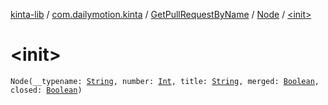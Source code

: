 [kinta-lib](../../../index.md) / [com.dailymotion.kinta](../../index.md) / [GetPullRequestByName](../index.md) / [Node](index.md) / [&lt;init&gt;](./-init-.md)

# &lt;init&gt;

`Node(__typename: `[`String`](https://kotlinlang.org/api/latest/jvm/stdlib/kotlin/-string/index.html)`, number: `[`Int`](https://kotlinlang.org/api/latest/jvm/stdlib/kotlin/-int/index.html)`, title: `[`String`](https://kotlinlang.org/api/latest/jvm/stdlib/kotlin/-string/index.html)`, merged: `[`Boolean`](https://kotlinlang.org/api/latest/jvm/stdlib/kotlin/-boolean/index.html)`, closed: `[`Boolean`](https://kotlinlang.org/api/latest/jvm/stdlib/kotlin/-boolean/index.html)`)`